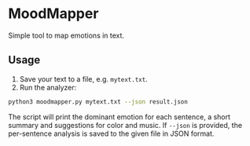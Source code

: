 # MoodMapper

Simple tool to map emotions in text.

## Usage

1. Save your text to a file, e.g. `mytext.txt`.
2. Run the analyzer:

```bash
python3 moodmapper.py mytext.txt --json result.json
```

The script will print the dominant emotion for each sentence, a short summary
and suggestions for color and music. If `--json` is provided, the per-sentence
analysis is saved to the given file in JSON format.
